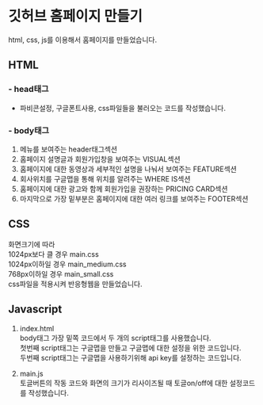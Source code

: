 # 깃허브 홈페이지 만들기

html, css, js를 이용해서 홈페이지를 만들었습니다.

## HTML

### - head태그

- 파비콘설정, 구글폰트사용, css파일들을 불러오는 코드를 작성했습니다.

### - body태그

1. 메뉴를 보여주는 header태그섹션
1. 홈페이지 설명글과 회원가입창을 보여주는 VISUAL섹션
1. 홈페이지에 대한 동영상과 세부적인 설명을 나눠서 보여주는 FEATURE섹션
1. 회사위치를 구글맵을 통해 위치를 알려주는 WHERE IS섹션
1. 홈페이지에 대한 광고와 함께 회원가입을 권장하는 PRICING CARD섹션
1. 마지막으로 가장 밑부분은
   홈페이지에 대한 여러 링크를 보여주는 FOOTER섹션

## CSS

화면크기에 따라<br>
1024px보다 클 경우 main.css<br>
1024px이하일 경우 main_medium.css<br>
768px이하일 경우 main_small.css<br>
css파일을 적용시켜 반응형웹을 만들었습니다.

## Javascript

1. index.html<br>
   body태그 가장 밑쪽 코드에서
   두 개의 script태그를 사용했습니다. <br>
   첫번째 script태그는 구글맵을 만들고 구글맵에 대한 설정을 위한 코드입니다.<br>
   두번째 script태그는 구글맵을 사용하기위해 api key를 설정하는 코드입니다.<br>

1. main.js<br>
   토글버튼의 작동 코드와
   화면의 크기가 리사이즈될 때 토글on/off에 대한 설정코드를 작성했습니다.

